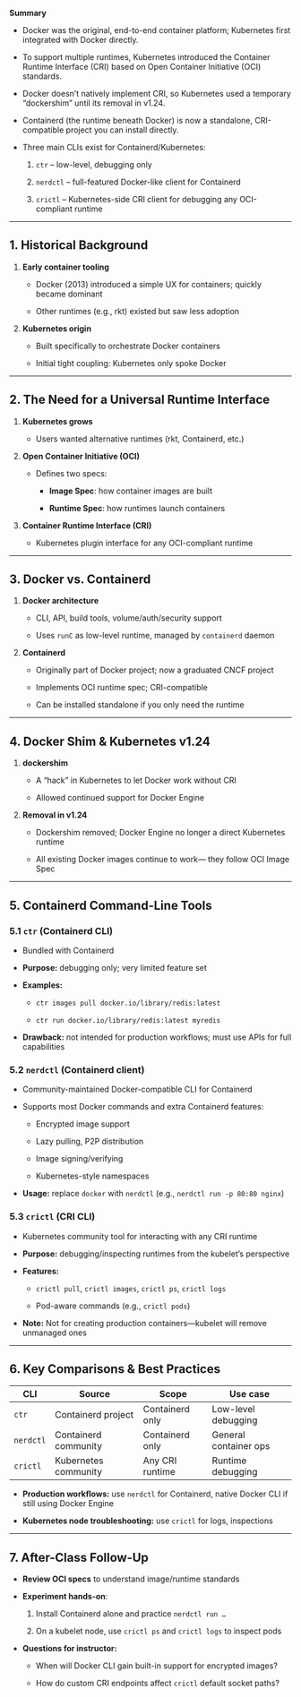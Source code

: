 **Summary**

- Docker was the original, end-to-end container platform; Kubernetes first integrated with Docker directly.
    
- To support multiple runtimes, Kubernetes introduced the Container Runtime Interface (CRI) based on Open Container Initiative (OCI) standards.
    
- Docker doesn’t natively implement CRI, so Kubernetes used a temporary “dockershim” until its removal in v1.24.
    
- Containerd (the runtime beneath Docker) is now a standalone, CRI-compatible project you can install directly.
    
- Three main CLIs exist for Containerd/Kubernetes:
    
    1. `ctr` – low-level, debugging only
        
    2. `nerdctl` – full-featured Docker-like client for Containerd
        
    3. `crictl` – Kubernetes-side CRI client for debugging any OCI-compliant runtime
        

---

## 1. Historical Background

1. **Early container tooling**
    
    - Docker (2013) introduced a simple UX for containers; quickly became dominant
        
    - Other runtimes (e.g., rkt) existed but saw less adoption
        
2. **Kubernetes origin**
    
    - Built specifically to orchestrate Docker containers
        
    - Initial tight coupling: Kubernetes only spoke Docker
        

---

## 2. The Need for a Universal Runtime Interface

1. **Kubernetes grows**
    
    - Users wanted alternative runtimes (rkt, Containerd, etc.)
        
2. **Open Container Initiative (OCI)**
    
    - Defines two specs:
        
        - **Image Spec**: how container images are built
            
        - **Runtime Spec**: how runtimes launch containers
            
3. **Container Runtime Interface (CRI)**
    
    - Kubernetes plugin interface for any OCI-compliant runtime
        

---

## 3. Docker vs. Containerd

1. **Docker architecture**
    
    - CLI, API, build tools, volume/auth/security support
        
    - Uses `runC` as low-level runtime, managed by `containerd` daemon
        
2. **Containerd**
    
    - Originally part of Docker project; now a graduated CNCF project
        
    - Implements OCI runtime spec; CRI-compatible
        
    - Can be installed standalone if you only need the runtime
        

---

## 4. Docker Shim & Kubernetes v1.24

1. **dockershim**
    
    - A “hack” in Kubernetes to let Docker work without CRI
        
    - Allowed continued support for Docker Engine
        
2. **Removal in v1.24**
    
    - Dockershim removed; Docker Engine no longer a direct Kubernetes runtime
        
    - All existing Docker images continue to work— they follow OCI Image Spec
        

---

## 5. Containerd Command-Line Tools

### 5.1 `ctr` (Containerd CLI)

- Bundled with Containerd
    
- **Purpose:** debugging only; very limited feature set
    
- **Examples:**
    
    - `ctr images pull docker.io/library/redis:latest`
        
    - `ctr run docker.io/library/redis:latest myredis`
        
- **Drawback:** not intended for production workflows; must use APIs for full capabilities
    

### 5.2 `nerdctl` (Containerd client)

- Community-maintained Docker-compatible CLI for Containerd
    
- Supports most Docker commands and extra Containerd features:
    
    - Encrypted image support
        
    - Lazy pulling, P2P distribution
        
    - Image signing/verifying
        
    - Kubernetes-style namespaces
        
- **Usage:** replace `docker` with `nerdctl` (e.g., `nerdctl run -p 80:80 nginx`)
    

### 5.3 `crictl` (CRI CLI)

- Kubernetes community tool for interacting with any CRI runtime
    
- **Purpose:** debugging/inspecting runtimes from the kubelet’s perspective
    
- **Features:**
    
    - `crictl pull`, `crictl images`, `crictl ps`, `crictl logs`
        
    - Pod-aware commands (e.g., `crictl pods`)
        
- **Note:** Not for creating production containers—kubelet will remove unmanaged ones
    

---

## 6. Key Comparisons & Best Practices

|CLI|Source|Scope|Use case|
|---|---|---|---|
|`ctr`|Containerd project|Containerd only|Low-level debugging|
|`nerdctl`|Containerd community|Containerd only|General container ops|
|`crictl`|Kubernetes community|Any CRI runtime|Runtime debugging|

- **Production workflows:** use `nerdctl` for Containerd, native Docker CLI if still using Docker Engine
    
- **Kubernetes node troubleshooting:** use `crictl` for logs, inspections
    

---

## 7. After-Class Follow-Up

- **Review OCI specs** to understand image/runtime standards
    
- **Experiment hands-on**:
    
    1. Install Containerd alone and practice `nerdctl run …`
        
    2. On a kubelet node, use `crictl ps` and `crictl logs` to inspect pods
        
- **Questions for instructor:**
    
    - When will Docker CLI gain built-in support for encrypted images?
        
    - How do custom CRI endpoints affect `crictl` default socket paths?
        
